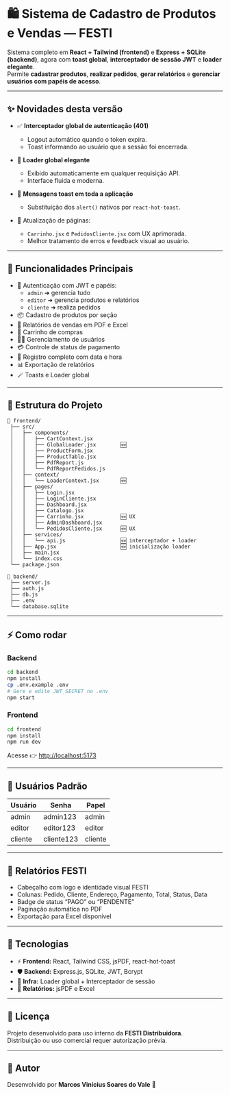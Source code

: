 # 🛍️ Sistema de Cadastro de Produtos e Vendas — FESTI

Sistema completo em **React + Tailwind (frontend)** e **Express + SQLite (backend)**, agora com **toast global**, **interceptador de sessão JWT** e **loader elegante**.  
Permite **cadastrar produtos**, **realizar pedidos**, **gerar relatórios** e **gerenciar usuários com papéis de acesso**.

---

## ✨ Novidades desta versão

- ✅ **Interceptador global de autenticação (401)**  
  - Logout automático quando o token expira.  
  - Toast informando ao usuário que a sessão foi encerrada.
  
- 🧭 **Loader global elegante**  
  - Exibido automaticamente em qualquer requisição API.  
  - Interface fluida e moderna.

- 🔔 **Mensagens toast em toda a aplicação**  
  - Substituição dos `alert()` nativos por `react-hot-toast`.

- 🧾 Atualização de páginas:
  - `Carrinho.jsx` e `PedidosCliente.jsx` com UX aprimorada.
  - Melhor tratamento de erros e feedback visual ao usuário.

---

## 🚀 Funcionalidades Principais

- 🔐 Autenticação com JWT e papéis:
  - `admin` ➜ gerencia tudo
  - `editor` ➜ gerencia produtos e relatórios
  - `cliente` ➜ realiza pedidos
- 📦 Cadastro de produtos por seção
- 🧾 Relatórios de vendas em PDF e Excel
- 🛒 Carrinho de compras
- 🧍‍♂️ Gerenciamento de usuários
- 💳 Controle de status de pagamento
- 📅 Registro completo com data e hora
- 📊 Exportação de relatórios
- 🪄 Toasts e Loader global

---

## 🧭 Estrutura do Projeto

```
📂 frontend/
 ├── src/
 │   ├── components/
 │   │   ├── CartContext.jsx
 │   │   ├── GlobalLoader.jsx        🆕
 │   │   ├── ProductForm.jsx
 │   │   ├── ProductTable.jsx
 │   │   ├── PdfReport.js
 │   │   └── PdfReportPedidos.js
 │   ├── context/
 │   │   └── LoaderContext.jsx       🆕
 │   ├── pages/
 │   │   ├── Login.jsx
 │   │   ├── LoginCliente.jsx
 │   │   ├── Dashboard.jsx
 │   │   ├── Catalogo.jsx
 │   │   ├── Carrinho.jsx            🆕 UX
 │   │   ├── AdminDashboard.jsx
 │   │   └── PedidosCliente.jsx      🆕 UX
 │   ├── services/
 │   │   └── api.js                  🆕 interceptador + loader
 │   ├── App.jsx                     🆕 inicialização loader
 │   ├── main.jsx
 │   └── index.css
 └── package.json

📂 backend/
 ├── server.js
 ├── auth.js
 ├── db.js
 ├── .env
 └── database.sqlite
```

---

## ⚡ Como rodar

### Backend
```bash
cd backend
npm install
cp .env.example .env
# Gere e edite JWT_SECRET no .env
npm start
```

### Frontend
```bash
cd frontend
npm install
npm run dev
```

Acesse 👉 [http://localhost:5173](http://localhost:5173)

---

## 👑 Usuários Padrão

| Usuário | Senha       | Papel   |
|---------|-------------|---------|
| admin   | admin123    | admin   |
| editor  | editor123   | editor  |
| cliente | cliente123  | cliente |

---

## 🧾 Relatórios FESTI

- Cabeçalho com logo e identidade visual FESTI  
- Colunas: Pedido, Cliente, Endereço, Pagamento, Total, Status, Data  
- Badge de status “PAGO” ou “PENDENTE”  
- Paginação automática no PDF  
- Exportação para Excel disponível

---

## 🧰 Tecnologias

- ⚡ **Frontend:** React, Tailwind CSS, jsPDF, react-hot-toast  
- 🛡️ **Backend:** Express.js, SQLite, JWT, Bcrypt  
- 🧭 **Infra:** Loader global + Interceptador de sessão  
- 🧾 **Relatórios:** jsPDF e Excel

---

## 📝 Licença
Projeto desenvolvido para uso interno da **FESTI Distribuidora**.  
Distribuição ou uso comercial requer autorização prévia.

---

## 🧠 Autor
Desenvolvido por **Marcos Vinícius Soares do Vale** 🚀
